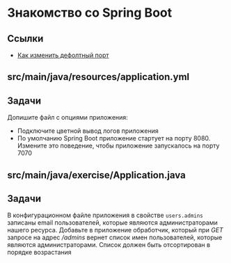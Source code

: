 # Знакомство со Spring Boot

## Ссылки

* [Как изменить дефолтный порт](https://www.baeldung.com/spring-boot-change-port)

## src/main/java/resources/application.yml

## Задачи

Допишите файл с опциями приложения:

* Подключите цветной вывод логов приложения
* По умолчанию Spring Boot приложение стартует на порту 8080. Измените это поведение, чтобы приложение запускалось на порту 7070

## src/main/java/exercise/Application.java

## Задачи

В конфигурационном файле приложения в свойстве `users.admins` записаны email пользователей, которые являются администраторами нашего ресурса. Добавьте в приложение обработчик, который при *GET* запросе на адрес */admins* вернет список имен пользователей, которые являются администраторами. Список должен быть отсортирован в порядке возрастания

